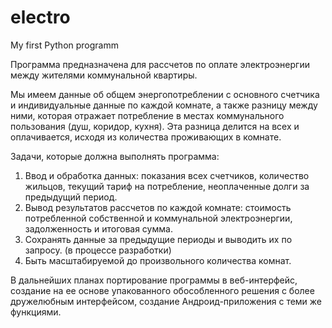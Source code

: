 # electro
My first Python programm

Программа предназначена для рассчетов по оплате электроэнергии между жителями коммунальной квартиры.

Мы имеем данные об общем энергопотреблении с основного счетчика и индивидуальные данные по каждой комнате,
а также разницу между ними, которая отражает потребление в местах коммунального пользования (душ, коридор, кухня).
Эта разница делится на всех и оплачивается, исходя из количества проживающих в комнате. 

Задачи, которые должна выполнять программа:
1. Ввод и обработка данных: показания всех счетчиков, количество жильцов, текущий тариф на потребление, неоплаченные долги за предыдущий период.
2. Вывод результатов рассчетов по каждой комнате: стоимость потребленной собственной и коммунальной электроэнергии, задолженность и итоговая сумма.
3. Сохранять данные за предыдущие периоды и выводить их по запросу. (в процессе разработки)
4. Быть масштабируемой до произвольного количества комнат.

В дальнейших планах портирование программы в веб-интерфейс, создание на ее основе упакованного обособленного решения с более дружелюбным интерфейсом, создание Андроид-приложения с теми же функциями.

